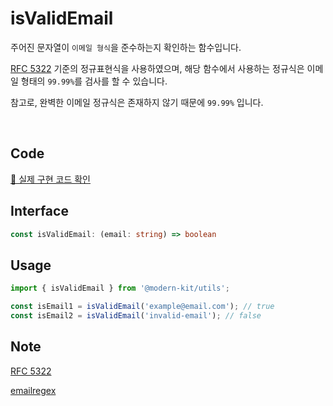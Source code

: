 # isValidEmail

주어진 문자열이 `이메일 형식`을 준수하는지 확인하는 함수입니다.

[RFC 5322](https://www.ietf.org/rfc/rfc5322.txt) 기준의 정규표현식을 사용하였으며, 해당 함수에서 사용하는 정규식은 이메일 형태의 `99.99%`를 검사를 할 수 있습니다.

참고로, 완벽한 이메일 정규식은 존재하지 않기 때문에 `99.99%` 입니다.

<br />

## Code
[🔗 실제 구현 코드 확인](https://github.com/modern-agile-team/modern-kit/blob/main/packages/utils/src/validator/isValidEmail/index.ts)

## Interface
```ts title="typescript"
const isValidEmail: (email: string) => boolean
```

## Usage
```ts title="typescript"
import { isValidEmail } from '@modern-kit/utils';

const isEmail1 = isValidEmail('example@email.com'); // true
const isEmail2 = isValidEmail('invalid-email'); // false
```

## Note
[RFC 5322](https://www.ietf.org/rfc/rfc5322.txt)

[emailregex](https://emailregex.com/)